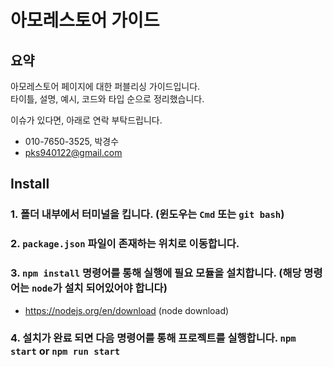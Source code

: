 # 아모레스토어 가이드

## 요약
아모레스토어 페이지에 대한 퍼블리싱 가이드입니다.<Br />
타이틀, 설명, 예시, 코드와 타입 순으로 정리했습니다.</br >

이슈가 있다면, 아래로 연락 부탁드립니다.<br />
- 010-7650-3525, 박경수 <br />
- pks940122@gmail.com

## Install
### 1. 폴더 내부에서 터미널을 킵니다. (윈도우는 `Cmd` 또는 `git bash`)
### 2. `package.json` 파일이 존재하는 위치로 이동합니다.
### 3. `npm install` 명령어를 통해 실행에 필요 모듈을 설치합니다. (해당 명령어는 `node`가 설치 되어있어야 합니다)
- https://nodejs.org/en/download (node download)
### 4. 설치가 완료 되면 다음 명령어를 통해 프로젝트를 실행합니다. `npm start` or `npm run start`